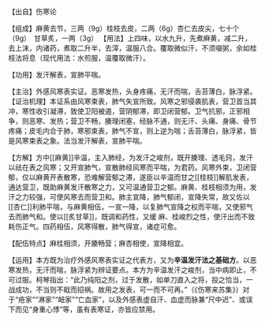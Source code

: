 【出自】伤寒论

【组成】麻黄去节，三两（9g）桂枝去皮，二两（6g）杏仁去皮尖，七十个（9g）　甘草炙，一两（3g）
【用法】上四味，以水九升，先煮麻黄，减二升，去上沫，内诸药，煮取二升半，去滓，温服八合。覆取微似汗，不须啜粥，余如桂枝法将息（现代用法：水煎服，温覆取微汗）。

【功用】发汗解表，宣肺平喘。

【主治】外感风寒表实证。恶寒发热，头身疼痛，无汗而喘，舌苔薄白，脉浮紧。
【证治机理】本证系由风寒束表，肺气失宣所致。风寒之邪侵袭肌表，营卫首当其冲，寒性收引凝滞，致使卫阳被遏，营阴郁滞，即卫闭营郁。卫气抗邪，正邪相争，则恶寒、发热；营卫不畅，腠理闭塞，经脉不通，则无汗、头痛、身痛、骨节疼痛；皮毛内合于肺，寒邪束表，肺气不宣，则上逆为喘；舌苔薄白，脉浮紧，皆是风寒束表之象。法当发汗解表，宣肺平喘。

【方解】方中[[麻黄]]辛温，主入肺经，为发汗之峻剂，既开腠理、透毛窍，发汗以祛在表之风寒；又开宣肺气，宣散肺经风寒而平喘，为君药。风寒外束，卫闭营郁，仅以麻黄开表散寒，恐难解营郁之滞，遂臣以辛温而甘之[[桂枝]]解肌发表，通达营卫，既助麻黄发汗散寒之力，又可温通营卫之郁。麻黄、桂枝相须为用，发汗之力较强，可使风寒去而营卫和。肺主宣降，肺气郁闭，宣降失常，故又佐以[[杏仁]]利肺平喘，与麻黄相伍，一宣一降，以复肺气宣降之权而平喘，又使邪气去而肺气和。使以[[炙甘草]]，既调和药性，又缓
麻、桂峻烈之性，使汗出而不致耗伤正气。四药相伍，风寒得散，肺气得宣，诸症可愈。

【配伍特点】麻桂相须，开腠畅营；麻杏相使，宣降相宜。

【运用】本方既为治疗外感风寒表实证之代表方，又为**辛温发汗法之基础方**。以恶寒发热，无汗而喘，脉浮紧为辨证要点。本方为辛温发汗之峻剂，当中病即止，不可过服。柯琴指出：“此乃纯阳之剂，过于发散，如单刀直入之将，投之恰当，一战成功，不当则不戢而招祸。故用之发表，可一而不可再。”（《伤寒来苏集》）对于“疮家”“淋家”“衄家”“亡血家”，以及外感表虚自汗、血虚而脉兼“尺中迟”、或误下而见“身重心悸”等，虽有表寒证，亦皆应禁用。